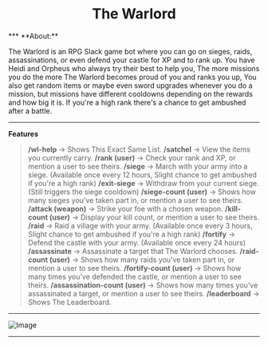 <h1 align="center"> The Warlord </h1>
***
**About:**

The Warlord is an RPG Slack game bot where you can go on sieges, raids, assassinations, or even defend your castle for XP and to rank up.
You have Heidi and Orpheus who always try their best to help you, The more missions you do the more The Warlord becomes proud of you and ranks you up,
You also get random items or maybe even sword upgrades whenever you do a mission, but missions have different cooldowns depending on the rewards and how big it is.
If you're a high rank there's a chance to get ambushed after a battle.

***
**Features**

> **/wl-help** → Shows This Exact Same List.
> **/satchel** → View the items you currently carry.
> **/rank (user)** → Check your rank and XP, or mention a user to see theirs.
> **/siege** → March with your army into a siege. (Available once every 12 hours, Slight chance to get ambushed if you're a high rank)
> **/exit-siege** → Withdraw from your current siege. (Still triggers the siege cooldown)
> **/siege-count (user)** → Shows how many sieges you've taken part in, or mention a user to see theirs.
> **/attack (weapon)** → Strike your foe with a chosen weapon.
> **/kill-count (user)** → Display your kill count, or mention a user to see theirs.
> **/raid** → Raid a village with your army. (Available once every 3 hours, Slight chance to get ambushed if you're a high rank)
> **/fortify** → Defend the castle with your army. (Available once every 24 hours)
> **/assassinate** → Assassinate a target that The Warlord chooses.
> **/raid-count (user)** → Shows how many raids you've taken part in, or mention a user to see theirs.
> **/fortify-count (user)** → Shows how many times you've defended the castle, or mention a user to see theirs.
> **/assassination-count (user)** → Shows how many times you've assassinated a target, or mention a user to see theirs.
> **/leaderboard** → Shows The Leaderboard.

***

![Image](<img width="954" height="406" alt="image" src="https://github.com/user-attachments/assets/e6a717a6-307f-424f-bc3d-511b700b8048" />)

***

